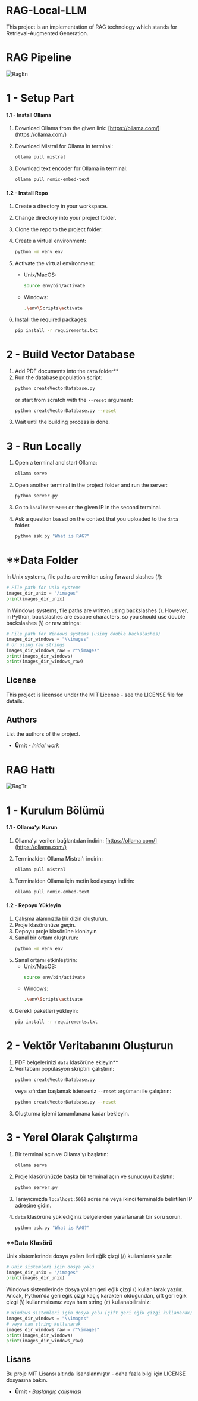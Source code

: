 # RAG-Local-LLM
This project is an implementation of RAG technology which stands for Retrieval-Augmented Generation.


# RAG Pipeline
![RagEn](1.png)

# 1 - Setup Part

#### 1.1 - Install Ollama

1. Download Ollama from the given link: [https://ollama.com/](https://ollama.com/)

2. Download Mistral for Ollama in terminal: 
   ```sh
   ollama pull mistral
   ```

3. Download text encoder for Ollama in terminal: 
   ```sh
   ollama pull nomic-embed-text
   ```

#### 1.2 - Install Repo

1. Create a directory in your workspace.
2. Change directory into your project folder.
3. Clone the repo to the project folder:

4. Create a virtual environment:
   ```sh
   python -m venv env
   ```
5. Activate the virtual environment:
   - Unix/MacOS:
     ```sh
     source env/bin/activate
     ```
   - Windows:
     ```sh
     .\env\Scripts\activate
     ```
6. Install the required packages:
   ```sh
   pip install -r requirements.txt
   ```

# 2 - Build Vector Database

1. Add PDF documents into the `data` folder**
2. Run the database population script:
   ```sh
   python createVectorDatabase.py
   ```
   or start from scratch with the `--reset` argument:
   ```sh
   python createVectorDatabase.py --reset
   ```
3. Wait until the building process is done.


# 3 - Run Locally

1. Open a terminal and start Ollama:
   ```sh
   ollama serve
   ```
2. Open another terminal in the project folder and run the server:
   ```sh
   python server.py
   ```
3. Go to `localhost:5000` or the given IP in the second terminal.
4. Ask a question based on the context that you uploaded to the `data` folder.
   
     ```sh
   python ask.py "What is RAG?"
   ```

# **Data Folder

In Unix systems, file paths are written using forward slashes (/):

```python
# File path for Unix systems
images_dir_unix = "/images"
print(images_dir_unix)
```

In Windows systems, file paths are written using backslashes (\). However, in Python, backslashes are escape characters, so you should use double backslashes (\\) or raw strings:

```python
# File path for Windows systems (using double backslashes)
images_dir_windows = "\\images"
# or using raw strings
images_dir_windows_raw = r"\images"
print(images_dir_windows)
print(images_dir_windows_raw)
```

## License

This project is licensed under the MIT License - see the LICENSE file for details.

## Authors

List the authors of the project.

- **Ümit** - *Initial work* 



# RAG Hattı
![RagTr](2.png)


# 1 - Kurulum Bölümü
#### 1.1 - Ollama'yı Kurun

1. Ollama'yı verilen bağlantıdan indirin: [https://ollama.com/](https://ollama.com/)

2. Terminalden Ollama Mistral'ı indirin: 
   ```sh
   ollama pull mistral
   ```

3. Terminalden Ollama için metin kodlayıcıyı indirin: 
   ```sh
   ollama pull nomic-embed-text
   ```

#### 1.2 - Repoyu Yükleyin

1. Çalışma alanınızda bir dizin oluşturun.
2. Proje klasörünüze geçin.
3. Depoyu proje klasörüne klonlayın
4. Sanal bir ortam oluşturun:
   ```sh
   python -m venv env
   ```
5. Sanal ortamı etkinleştirin:
   - Unix/MacOS:
     ```sh
     source env/bin/activate
     ```
   - Windows:
     ```sh
     .\env\Scripts\activate
     ```
6. Gerekli paketleri yükleyin:
   ```sh
   pip install -r requirements.txt
   ```

# 2 - Vektör Veritabanını Oluşturun

1. PDF belgelerinizi `data` klasörüne ekleyin**
2. Veritabanı popülasyon skriptini çalıştırın:
   ```sh
   python createVectorDatabase.py
   ```
   veya sıfırdan başlamak isterseniz `--reset` argümanı ile çalıştırın:
   ```sh
   python createVectorDatabase.py --reset
   ```
3. Oluşturma işlemi tamamlanana kadar bekleyin.

# 3 - Yerel Olarak Çalıştırma

1. Bir terminal açın ve Ollama'yı başlatın:
   ```sh
   ollama serve
   ```
2. Proje klasörünüzde başka bir terminal açın ve sunucuyu başlatın:
   ```sh
   python server.py
   ```
3. Tarayıcınızda `localhost:5000` adresine veya ikinci terminalde belirtilen IP adresine gidin.
4. `data` klasörüne yüklediğiniz belgelerden yararlanarak bir soru sorun.
   
     ```sh
   python ask.py "What is RAG?"
   ```

### **Data Klasörü

Unix sistemlerinde dosya yolları ileri eğik çizgi (/) kullanılarak yazılır:

```python
# Unix sistemleri için dosya yolu
images_dir_unix = "/images"
print(images_dir_unix)
```

Windows sistemlerinde dosya yolları geri eğik çizgi (\) kullanılarak yazılır. Ancak, Python'da geri eğik çizgi kaçış karakteri olduğundan, çift geri eğik çizgi (\\) kullanmalısınız veya ham string (`r`) kullanabilirsiniz:

```python
# Windows sistemleri için dosya yolu (çift geri eğik çizgi kullanarak)
images_dir_windows = "\\images"
# veya ham string kullanarak
images_dir_windows_raw = r"\images"
print(images_dir_windows)
print(images_dir_windows_raw)
```

## Lisans

Bu proje MIT Lisansı altında lisanslanmıştır - daha fazla bilgi için LICENSE dosyasına bakın.



- **Ümit** - *Başlangıç çalışması* 




